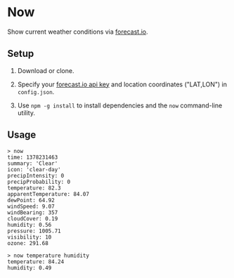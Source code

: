 # Now

Show current weather conditions via [forecast.io](http://forecast.io).


## Setup

1.  Download or clone.

2. Specify your [forecast.io api key](https://developer.forecast.io/) and location coordinates ("LAT,LON") in `config.json`.

3. Use `npm -g install` to install dependencies and the
`now` command-line utility.


## Usage

    > now 
    time: 1378231463
    summary: 'Clear'
    icon: 'clear-day'
    precipIntensity: 0
    precipProbability: 0
    temperature: 82.3
    apparentTemperature: 84.07
    dewPoint: 64.92
    windSpeed: 9.07
    windBearing: 357
    cloudCover: 0.19
    humidity: 0.56
    pressure: 1005.71
    visibility: 10
    ozone: 291.68

    > now temperature humidity
    temperature: 84.24
    humidity: 0.49
